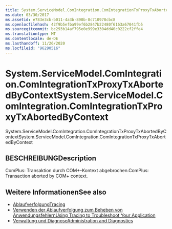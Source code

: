 ```yaml
---
title: System.ServiceModel.ComIntegration.ComIntegrationTxProxyTxAbortedByContext
ms.date: 03/30/2017
ms.assetid: e783e3cb-b011-4a3b-890b-8c710978cbc8
ms.openlocfilehash: 42f9b5efba99ef6b2847b22480f6163a67041fb5
ms.sourcegitcommit: bc293b14af795e0e999e3304dd40c0222cf2ffe4
ms.translationtype: MT
ms.contentlocale: de-DE
ms.lasthandoff: 11/26/2020
ms.locfileid: "96290516"
---
```

# <a name="systemservicemodelcomintegrationcomintegrationtxproxytxabortedbycontext"></a><span data-ttu-id="485b1-102">System.ServiceModel.ComIntegration.ComIntegrationTxProxyTxAbortedByContext</span><span class="sxs-lookup"><span data-stu-id="485b1-102">System.ServiceModel.ComIntegration.ComIntegrationTxProxyTxAbortedByContext</span></span>

<span data-ttu-id="485b1-103">System.ServiceModel.ComIntegration.ComIntegrationTxProxyTxAbortedByContext</span><span class="sxs-lookup"><span data-stu-id="485b1-103">System.ServiceModel.ComIntegration.ComIntegrationTxProxyTxAbortedByContext</span></span>  
  
## <a name="description"></a><span data-ttu-id="485b1-104">BESCHREIBUNG</span><span class="sxs-lookup"><span data-stu-id="485b1-104">Description</span></span>  

 <span data-ttu-id="485b1-105">ComPlus: Transaktion durch COM+-Kontext abgebrochen.</span><span class="sxs-lookup"><span data-stu-id="485b1-105">ComPlus: Transaction aborted by COM+ context.</span></span>  
  
## <a name="see-also"></a><span data-ttu-id="485b1-106">Weitere Informationen</span><span class="sxs-lookup"><span data-stu-id="485b1-106">See also</span></span>

- [<span data-ttu-id="485b1-107">Ablaufverfolgung</span><span class="sxs-lookup"><span data-stu-id="485b1-107">Tracing</span></span>](index.md)
- [<span data-ttu-id="485b1-108">Verwenden der Ablaufverfolgung zum Beheben von Anwendungsfehlern</span><span class="sxs-lookup"><span data-stu-id="485b1-108">Using Tracing to Troubleshoot Your Application</span></span>](using-tracing-to-troubleshoot-your-application.md)
- [<span data-ttu-id="485b1-109">Verwaltung und Diagnose</span><span class="sxs-lookup"><span data-stu-id="485b1-109">Administration and Diagnostics</span></span>](../index.md)
